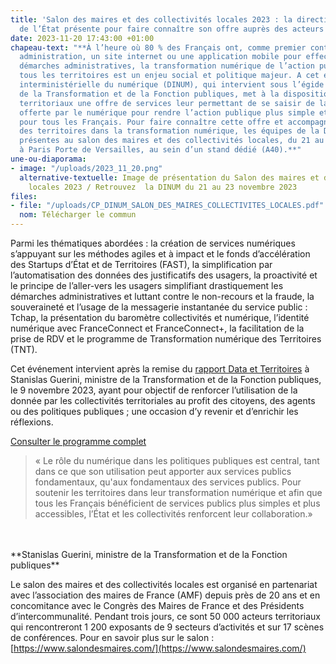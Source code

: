 ```yaml
---
title: 'Salon des maires et des collectivités locales 2023 : la direction du numérique
  de l’État présente pour faire connaître son offre auprès des acteurs territoriaux'
date: 2023-11-20 17:43:00 +01:00
chapeau-text: "**À l’heure où 80 % des Français ont, comme premier contact avec une
  administration, un site internet ou une application mobile pour effectuer leurs
  démarches administratives, la transformation numérique de l’action publique dans
  tous les territoires est un enjeu social et politique majeur. A cet effet, la direction
  interministérielle du numérique (DINUM), qui intervient sous l’égide du ministère
  de la Transformation et de la Fonction publiques, met à la disposition des acteurs
  territoriaux une offre de services leur permettant de se saisir de la puissance
  offerte par le numérique pour rendre l’action publique plus simple et plus efficace
  pour tous les Français. Pour faire connaître cette offre et accompagner les acteurs
  des territoires dans la transformation numérique, les équipes de la DINUM seront
  présentes au salon des maires et des collectivités locales, du 21 au 23 novembre,
  à Paris Porte de Versailles, au sein d’un stand dédié (A40).**"
une-ou-diaporama:
- image: "/uploads/2023_11_20.png"
  alternative-textuelle: Image de présentation du Salon des maires et des collectivités
    locales 2023 / Retrouvez  la DINUM du 21 au 23 novembre 2023
files:
- file: "/uploads/CP_DINUM_SALON_DES_MAIRES_COLLECTIVITES_LOCALES.pdf"
  nom: Télécharger le commun
---
```


Parmi les thématiques abordées : la création de services numériques s’appuyant sur les méthodes agiles et à impact et le fonds d’accélération des Startups d’État et de Territoires (FAST), la simplification par l’automatisation des données des justificatifs des usagers, la proactivité et le principe de l’aller-vers les usagers simplifiant drastiquement les démarches administratives et luttant contre le non-recours et la fraude, la souveraineté et l’usage de la messagerie instantanée du service public : Tchap, la présentation du baromètre collectivités et numérique, l’identité numérique avec FranceConnect et FranceConnect+, la facilitation de la prise de RDV et le programme de Transformation numérique des Territoires (TNT). 

Cet événement intervient après la remise du [rapport Data et Territoires](https://www.numerique.gouv.fr/espace-presse/stanislas-guerini-recoit-le-rapport-data-et-territoires-dedie-a-renforcer-lacces-aux-services-publics-et-le-deploiement-du-numerique-dans-les-territoires/) à Stanislas Guerini, ministre de la Transformation et de la Fonction publiques, le 9 novembre 2023, ayant pour objectif de renforcer l’utilisation de la donnée par les collectivités territoriales au profit des citoyens, des agents ou des politiques publiques ; une occasion d’y revenir et d’enrichir les réflexions. 

[Consulter le programme complet](https://www.numerique.gouv.fr/agenda/la-dinum-au-salon-des-maires-et-des-collectivites-locales/)

> « Le rôle du numérique dans les politiques publiques est central, tant dans ce que son utilisation peut apporter aux services publics fondamentaux, qu'aux fondamentaux des services publics. Pour soutenir les territoires dans leur transformation numérique et afin que tous les Français bénéficient de services publics plus simples et plus accessibles, l’État et les collectivités renforcent leur collaboration.»
<br>
<br>**Stanislas Guerini, ministre de la Transformation et de la Fonction publiques**

Le salon des maires et des collectivités locales est organisé en partenariat avec l’association des maires de France (AMF) depuis près de 20 ans et en concomitance avec le Congrès des Maires de France et des Présidents d’intercommunalité. Pendant trois jours, ce sont 50 000 acteurs territoriaux qui rencontreront 1 200 exposants de 9 secteurs d’activités et sur 17 scènes de conférences. Pour en savoir plus sur le salon : [https://www.salondesmaires.com/](https://www.salondesmaires.com/) 